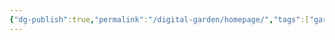 ```yaml
---
{"dg-publish":true,"permalink":"/digital-garden/homepage/","tags":["gardenEntry"],"created":"2024-03-09T17:19:25.182-05:00","updated":"2024-03-09T17:20:34.193-05:00"}
---
```


